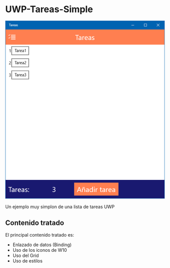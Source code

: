 # UWP-Tareas-Simple

![](https://raw.githubusercontent.com/ACM-USAL-SIGNET/UWP-Tareas-Simple/master/Captura.PNG)


Un ejemplo muy simplon de una lista de tareas UWP

## Contenido tratado
El principal contenido tratado es:

* Enlazado de datos (Binding)
* Uso de los iconos de W10
* Uso del Grid
* Uso de estilos

